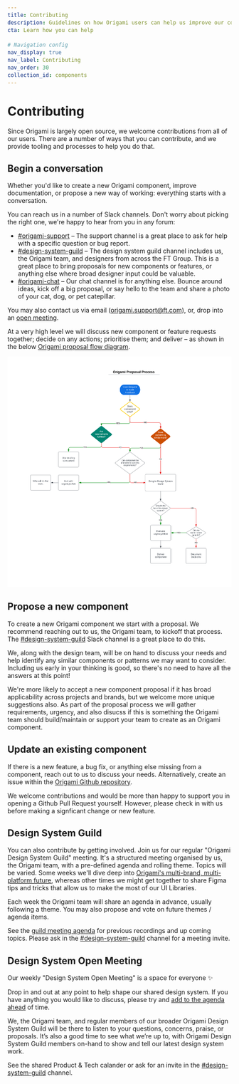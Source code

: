 ```yaml
---
title: Contributing
description: Guidelines on how Origami users can help us improve our components and services.
cta: Learn how you can help

# Navigation config
nav_display: true
nav_label: Contributing
nav_order: 30
collection_id: components
---
```


# Contributing

Since Origami is largely open source, we welcome contributions from all of our users. There are a number of ways that you can contribute, and we provide tooling and processes to help you do that.

## Begin a conversation

Whether you'd like to create a new Origami component, improve documentation, or propose a new way of working: everything starts with a conversation.

You can reach us in a number of Slack channels. Don't worry about picking the right one, we're happy to hear from you in any forum:

- [#origami-support](https://financialtimes.slack.com/messages/origami-support) – The support channel is a great place to ask for help with a specific question or bug report.
- [#design-system-guild](https://financialtimes.slack.com/archives/C01481FKWA2) – The design system guild channel includes us, the Origami team, and designers from across the FT Group. This is a great place to bring proposals for new components or features, or anything else where broad designer input could be valuable.
- [#origami-chat](https://app.slack.com/client/T025C95MN/CSW6B2VAN) – Our chat channel is for anything else. Bounce around ideas, kick off a big proposal, or say hello to the team and share a photo of your cat, dog, or pet catepillar.

You may also contact us via email (origami.support@ft.com), or, drop into an [open meeting](#design-system-open-meeting).

At a very high level we will discuss new component or feature requests together; decide on any actions; prioritise them; and deliver – as shown in the below <a href="/assets/images/documentation/components/contributing/flow.svg">Origami proposal flow diagram</a>.

<img src="/assets/images/documentation/components/contributing/flow.svg" alt="A very high level flow chat of the Origami proposal process. We start with a disucssion of your needs or proposal, please contact the Origami team." />

## Propose a new component

To create a new Origami component we start with a proposal. We recommend reaching out to us, the Origami team, to kickoff that process. The [#design-system-guild](https://financialtimes.slack.com/archives/C01481FKWA2) Slack channel is a great place to do this.

We, along with the design team, will be on hand to discuss your needs and help identify any similar components or patterns we may want to consider. Including us early in your thinking is good, so there's no need to have all the answers at this point!

We're more likely to accept a new component proposal if it has broad applicability across projects and brands, but we welcome more unique suggestions also. As part of the proposal process we will gather requirements, urgency, and also disucss if this is something the Origami team should build/maintain or support your team to create as an Origami component.

## Update an existing component

If there is a new feature, a bug fix, or anything else missing from a component, reach out to us to discuss your needs. Alternatively, create an issue within the [Origami Github repository](https://github.com/Financial-Times/origami).

We welcome contributions and would be more than happy to support you in opening a Github Pull Request yourself. However, please check in with us before making a signficant change or new feature.

## Design System Guild

You can also contribute by getting involved. Join us for our regular "Origami Design System Guild" meeting. It's a structured meeting organised by us, the Origami team, with a pre-defined agenda and rolling theme. Topics will be varied. Some weeks we'll dive deep into [Origami's multi-brand, multi-platform future](https://origami.ft.com/blog/2023/08/14/origami-for-everyone/), whereas other times we might get together to share Figma tips and tricks that allow us to make the most of our UI Libraries.

Each week the Origami team will share an agenda in advance, usually following a theme. You may also propose and vote on future themes / agenda items.

See the [guild meeting agenda](https://docs.google.com/document/d/1aKhbRfMnCthZ-6D5eT82lpMmBeCcywNl9HzQakBf6lU/edit#heading=h.m29n483yr205) for previous recordings and up coming topics. Please ask in the [#design-system-guild](https://financialtimes.slack.com/archives/C01481FKWA2) channel for a meeting invite.

## Design System Open Meeting

Our weekly "Design System Open Meeting" is a space for everyone ✨

Drop in and out at any point to help shape our shared design system. If you have anything you would like to discuss, please try and [add to the agenda ahead](https://docs.google.com/document/d/1fiuNMXb9Fdd-11GFMgCxqlvy3qGsMvIwJNLuh0VxuwE/edit#heading=h.1jiavwrfl8gl) of time.

We, the Origami team, and regular members of our broader Origami Design System Guild will be there to listen to your questions, concerns, praise, or proposals. It’s also a good time to see what we’re up to, with Origami Design System Guild members on-hand to show and tell our latest design system work.

See the shared Product & Tech calander or ask for an invite in the [#design-system-guild](https://financialtimes.slack.com/archives/C01481FKWA2) channel.
